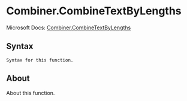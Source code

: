 # Combiner.CombineTextByLengths

Microsoft Docs: [Combiner.CombineTextByLengths](https://docs.microsoft.com/en-us/powerquery-m/combiner-combinetextbylengths)

## Syntax

```
Syntax for this function.
```

## About

About this function.

